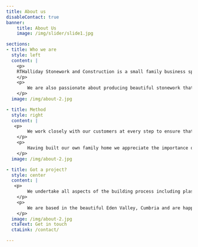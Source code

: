 ```yaml
---
title: About us
disableContact: true
banner:
    title: About Us
    image: /img/slider/slide1.jpg

sections:
- title: Who we are
  style: left
  content: |
    <p>
    RTHalliday Stonework and Construction is a small family business specialising in the undertaking and project management of new builds, barn conversions and property    renovations.
    </p> 
    <p>
        We are also passionate about producing beautiful stonework that will last for future generations, whether this is stone facing a property, drystone walling, or producing a unique custom stone feature for your garden.
    </p>
  image: /img/about-2.jpg

- title: Method
  style: right
  content: |
   <p>
        We work closely with our customers at every step to ensure that they get exactly what they want, to the highest specification but at competitive prices.
    </p>
    <p>
        Having built our own family home we appreciate the importance of getting everything ‘just right’ and feeling confident that your needs are being listened to. We enjoy working with you to create special features within the property such as custom-built fire places and stone feature walls to make the space your own.
    </p>
  image: /img/about-2.jpg

- title: Got a project?
  style: center
  content: |
   <p>
	    We undertake all aspects of the building process including plasterboard and plastering, tiling and patios, waterproof tanking, rendering and roofing.
    </p>
    <p>
        We are based in the beautiful Eden Valley, Cumbria and are happy to travel around Cumbria, North Yorkshire, Lancashire and County Durham for work.
    </p>
  image: /img/about-2.jpg
  ctaText: Get in touch
  ctaLink: /contact/

---
```

